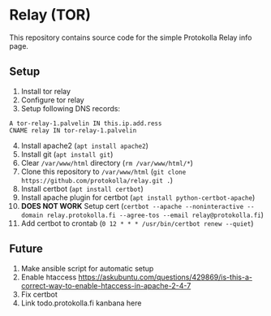 # Relay (TOR)

This repository contains source code for the simple Protokolla Relay info page.

## Setup

1. Install tor relay
2. Configure tor relay
3. Setup following DNS records:
```
A tor-relay-1.palvelin IN this.ip.add.ress
CNAME relay IN tor-relay-1.palvelin
```
4. Install apache2 (`apt install apache2`)
5. Install git (`apt install git`)
6. Clear `/var/www/html` directory (`rm /var/www/html/*`)
7. Clone this repository to `/var/www/html` (`git clone https://github.com/protokolla/relay.git .`)
8. Install certbot (`apt install certbot`)
9. Install apache plugin for certbot (`apt install python-certbot-apache`)
10. **DOES NOT WORK** Setup cert (`certbot --apache --noninteractive --domain relay.protokolla.fi --agree-tos --email relay@protokolla.fi`)
11. Add certbot to crontab (`0 12 * * * /usr/bin/certbot renew --quiet`)

## Future

1. Make ansible script for automatic setup
2. Enable htaccess https://askubuntu.com/questions/429869/is-this-a-correct-way-to-enable-htaccess-in-apache-2-4-7
3. Fix certbot
4. Link todo.protokolla.fi kanbana here